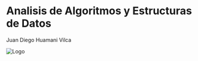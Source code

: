 # 
# Analisis de Algoritmos y Estructuras de Datos

Juan Diego Huamani Vilca



![Logo](https://psalm.escreveronline.com.br/wp-content/uploads/2016/07/algoritmo-829x550.jpg)


